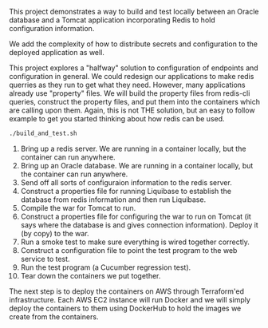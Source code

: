 This project demonstrates a way to build and test locally between an Oracle database and a Tomcat application incorporating Redis to hold configuration information.

We add the complexity of how to distribute secrets and configuration to the deployed application as well. 

This project explores a "halfway" solution to configuration of endpoints and configuration in general.  We could redesign our applications to make redis querries as they run to get what they need.  However, many applications already use "property" files.  We will build the property files from redis-cli queries, construct the property files, and put them into the containers which are calling upon them.  Again, this is not THE solution, but an easy to follow example to get you started thinking about how redis can be used.

```bash
./build_and_test.sh
```
1. Bring up a redis server.  We are running in a container locally, but the container can run anywhere.
2. Bring up an Oracle database.  We are running in a container locally, but the container can run anywhere.
3. Send off all sorts of configuraion information to the redis server.
4. Construct a properties file for running Liquibase to establish the database from redis information and then run Liquibase.
5. Compile the war for Tomcat to run.  
6. Construct a properties file for configuring the war to run on Tomcat (it says where the database is and gives connection information).  Deploy it (by copy) to the war. 
7. Run a smoke test to make sure everything is wired together correctly.
8. Construct a configuration file to point the test program to the web service to test.
9. Run the test program (a Cucumber regression test).
10. Tear down the containers we put together.

The next step is to deploy the containers on AWS through Terraform'ed infrastructure.  Each AWS EC2 instance will run Docker and we will simply deploy the containers to them using DockerHub to hold the images we create from the containers.